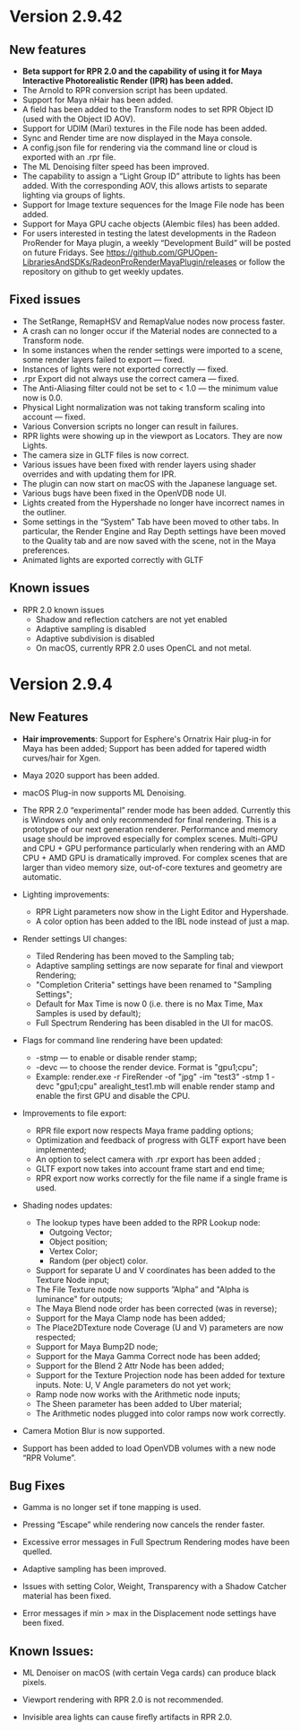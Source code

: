 # Version 2.9.42

## New features
-   **Beta support for RPR 2.0 and the capability of using it for Maya Interactive Photorealistic Render (IPR) has been added.**
-   The Arnold to RPR conversion script has been updated.
-   Support for Maya nHair has been added.  
-   A field has been added to the Transform nodes to set RPR Object ID (used with the Object ID AOV).
-   Support for UDIM (Mari) textures in the File node has been added.
-   Sync and Render time are now displayed in the Maya console.
-   A config.json file for rendering via the command line or cloud is exported with an .rpr file.
-   The ML Denoising filter speed has been improved.
-   The capability to assign a “Light Group ID” attribute to lights has been added. With the corresponding AOV, this allows artists to separate lighting via groups of lights.  
-   Support for Image texture sequences for the Image File node has been added.
-   Support for Maya GPU cache objects (Alembic files) has been added.
-   For users interested in testing the latest developments in the Radeon ProRender for Maya plugin, a weekly “Development Build” will be posted on future Fridays.  See https://github.com/GPUOpen-LibrariesAndSDKs/RadeonProRenderMayaPlugin/releases or follow the repository on github to get weekly updates.

## Fixed issues
-   The SetRange, RemapHSV and RemapValue nodes now process faster.
-   A crash can no longer occur if the Material nodes are connected to a Transform node.
-   In some instances when the render settings were imported to a scene, some render layers failed to export — fixed.
-   Instances of lights were not exported correctly — fixed.
-   .rpr Export did not always use the correct camera — fixed.
-   The Anti-Aliasing filter could not be set to < 1.0 — the minimum value now is 0.0.
-   Physical Light normalization was not taking transform scaling into account — fixed.
-   Various Conversion scripts no longer can result in failures.
-   RPR lights were showing up in the viewport as Locators. They are now Lights.
-   The camera size in GLTF files is now correct.
-   Various issues have been fixed with render layers using shader overrides and with updating them for IPR.
-   The plugin can now start on macOS with the Japanese language set.
-   Various bugs have been fixed in the OpenVDB node UI.
-   Lights created from the Hypershade no longer have incorrect names in the outliner.
-   Some settings in the “System” Tab have been moved to other tabs. In particular, the Render Engine and Ray Depth settings have been moved to the Quality tab and are now saved with the scene, not in the Maya preferences.
-   Animated lights are exported correctly with GLTF

## Known issues
-   RPR 2.0 known issues
    - Shadow and reflection catchers are not yet enabled
    - Adaptive sampling is disabled
    - Adaptive subdivision is disabled
    - On macOS, currently RPR 2.0 uses OpenCL and not metal.


# Version 2.9.4

## New Features

-   **Hair improvements**:
    Support for Esphere's Ornatrix Hair plug-in for Maya has been added;
    Support has been added for tapered width curves/hair for Xgen.
    

-   Maya 2020 support has been added.
    
-   macOS Plug-in now supports ML Denoising.
    
-   The RPR 2.0 “experimental” render mode has been added. Currently this is Windows only and only recommended for final rendering. This is a prototype of our next generation renderer. Performance and memory usage should be improved especially for complex scenes. Multi-GPU and CPU + GPU performance particularly when rendering with an AMD CPU + AMD GPU is dramatically improved. For complex scenes that are larger than video memory size, out-of-core textures and geometry are automatic.
    
-   Lighting improvements:
    - RPR Light parameters now show in the Light Editor and Hypershade.
    - A color option has been added to the IBL node instead of just a map.
  
  - Render settings UI changes:
    -   Tiled Rendering has been moved to the Sampling tab;
	-   Adaptive sampling settings are now separate for final and viewport Rendering;
    -   "Completion Criteria" settings have been renamed to "Sampling Settings";
    -   Default for Max Time is now 0 (i.e. there is no Max Time, Max Samples is used by default);
    -   Full Spectrum Rendering has been disabled in the UI for macOS.
    

-   Flags for command line rendering have been updated:
    -   -stmp ― to enable or disable render stamp;
    -   -devc ― to choose the render device. Format is "gpu1;cpu";
    -   Example: render.exe -r FireRender -of "jpg" -im "test3" -stmp 1 -devc "gpu1;cpu" arealight_test1.mb will enable render stamp and enable the first GPU and disable the CPU.
    

-   Improvements to file export:
    -   RPR file export now respects Maya frame padding options;
    -   Optimization and feedback of progress with GLTF export have been implemented;
    -   An option to select camera with .rpr export has been added ;
    -   GLTF export now takes into account frame start and end time;
    -   RPR export now works correctly for the file name if a single frame is used.
    

-   Shading nodes updates:
    -   The lookup types have been added to the RPR Lookup node:
	    -   Outgoing Vector;
	    -   Object position;
	    -   Vertex Color;
	    -   Random (per object) color.
    -   Support for separate U and V coordinates has been added to the Texture Node input;
    -   The File Texture node now supports ”Alpha” and "Alpha is luminance" for outputs;
    -   The Maya Blend node order has been corrected (was in reverse);
    -   Support for the Maya Clamp node has been added;
    -   The Place2DTexture node Coverage (U and V) parameters are now respected;
    -   Support for Maya Bump2D node;
    -   Support for the Maya Gamma Correct node has been added;
    -   Support for the Blend 2 Attr Node has been added;
    -   Support for the Texture Projection node has been added for texture inputs. Note: U, V Angle parameters do not yet work;
    -   Ramp node now works with the Arithmetic node inputs;
    -   The Sheen parameter has been added to Uber material;
    -   The Arithmetic nodes plugged into color ramps now work correctly.
    

-   Camera Motion Blur is now supported.
    
-   Support has been added to load OpenVDB volumes with a new node “RPR Volume”.
    

## Bug Fixes

-   Gamma is no longer set if tone mapping is used.
    
-   Pressing “Escape” while rendering now cancels the render faster.
    
-   Excessive error messages in Full Spectrum Rendering modes have been quelled.
    
-   Adaptive sampling has been improved.
    
-   Issues with setting Color, Weight, Transparency with a Shadow Catcher material has been fixed.
    
-   Error messages if min > max in the Displacement node settings have been fixed.
    

  
  

## Known Issues:

-   ML Denoiser on macOS (with certain Vega cards) can produce black pixels.
    
-   Viewport rendering with RPR 2.0 is not recommended.
    
-   Invisible area lights can cause firefly artifacts in RPR 2.0.
